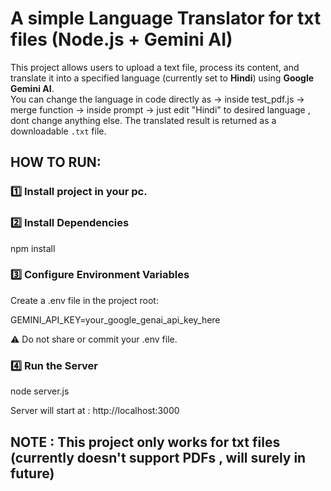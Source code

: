 # A simple Language Translator for txt files (Node.js + Gemini AI)

This project allows users to upload a text file, process its content, and translate it into a specified language (currently set to **Hindi**) using **Google Gemini AI**.  
You can change the language in code directly as -> inside test_pdf.js -> merge function -> inside prompt -> just edit "Hindi" to desired language , dont change anything else.
The translated result is returned as a downloadable `.txt` file.

## HOW TO RUN:

### 1️⃣ Install project in your pc.
### 2️⃣ Install Dependencies
npm install

### 3️⃣ Configure Environment Variables

Create a .env file in the project root:

GEMINI_API_KEY=your_google_genai_api_key_here


⚠️ Do not share or commit your .env file.

### 4️⃣ Run the Server
node server.js


Server will start at : http://localhost:3000

## NOTE : This project only works for txt files (currently doesn't support PDFs , will surely in future)
